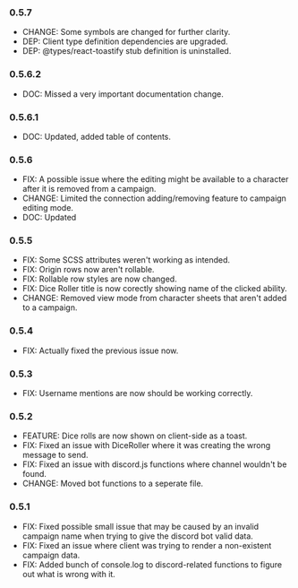 ### 0.5.7

-   CHANGE: Some symbols are changed for further clarity.
-	DEP: Client type definition dependencies are upgraded.
-	DEP: @types/react-toastify stub definition is uninstalled.

### 0.5.6.2

-   DOC: Missed a very important documentation change.

### 0.5.6.1

-   DOC: Updated, added table of contents.

### 0.5.6

-   FIX: A possible issue where the editing might be available to a character after it is removed from a campaign.
-   CHANGE: Limited the connection adding/removing feature to campaign editing mode.
-   DOC: Updated

### 0.5.5

-   FIX: Some SCSS attributes weren't working as intended.
-   FIX: Origin rows now aren't rollable.
-   FIX: Rollable row styles are now changed.
-   FIX: Dice Roller title is now corectly showing name of the clicked ability.
-   CHANGE: Removed view mode from character sheets that aren't added to a campaign.

### 0.5.4

-   FIX: Actually fixed the previous issue now.

### 0.5.3

-   FIX: Username mentions are now should be working correctly.

### 0.5.2

-   FEATURE: Dice rolls are now shown on client-side as a toast.
-   FIX: Fixed an issue with DiceRoller where it was creating the wrong message to send.
-   FIX: Fixed an issue with discord.js functions where channel wouldn't be found.
-   CHANGE: Moved bot functions to a seperate file.

### 0.5.1

-   FIX: Fixed possible small issue that may be caused by an invalid campaign name when trying to give the discord bot valid data.
-   FIX: Fixed an issue where client was trying to render a non-existent campaign data.
-   FIX: Added bunch of console.log to discord-related functions to figure out what is wrong with it.
